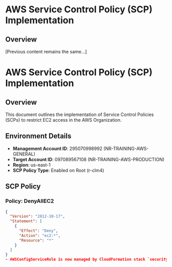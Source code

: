 # AWS Service Control Policy (SCP) Implementation

## Overview
[Previous content remains the same...]

# AWS Service Control Policy (SCP) Implementation

## Overview
This document outlines the implementation of Service Control Policies (SCPs) to restrict EC2 access in the AWS Organization.

## Environment Details
- **Management Account ID**: 295070998992 (NR-TRAINING-AWS-GENERAL)
- **Target Account ID**: 097089567108 (NR-TRAINING-AWS-PRODUCTION)
- **Region**: us-east-1
- **SCP Policy Type**: Enabled on Root (r-clm4)

## SCP Policy

### Policy: DenyAllEC2
```json
{
  "Version": "2012-10-17",
  "Statement": [
    {
      "Effect": "Deny",
      "Action": "ec2:*",
      "Resource": "*"
    }
  ]
}
- AWSConfigServiceRole is now managed by CloudFormation stack `security-config-role` (Week 4 IaC)

